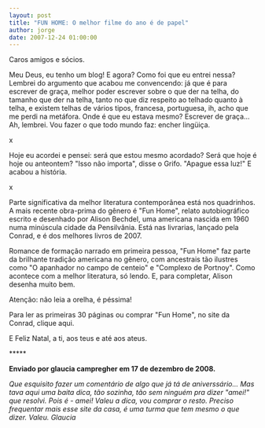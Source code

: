 ```yaml
---
layout: post
title: "FUN HOME: O melhor filme do ano é de papel"
author: jorge
date: 2007-12-24 01:00:00
---
```

Caros amigos e sócios.

Meu Deus, eu tenho um blog! E agora? Como foi que eu entrei nessa? Lembrei do argumento que acabou me convencendo: já que é para escrever de graça, melhor poder escrever sobre o que der na telha, do tamanho que der na telha, tanto no que diz respeito ao telhado quanto à telha, e existem telhas de vários tipos, francesa, portuguesa, ih, acho que me perdi na metáfora. Onde é que eu estava mesmo? Escrever de graça... Ah, lembrei. Vou fazer o que todo mundo faz: encher lingüiça.

x

Hoje eu acordei e pensei: será que estou mesmo acordado? Será que hoje é hoje ou anteontem? "Isso não importa", disse o Grifo. "Apague essa luz!" E acabou a história.

x

Parte significativa da melhor literatura contemporânea está nos quadrinhos. A mais recente obra-prima do gênero é "Fun Home", relato autobiográfico escrito e desenhado por Alison Bechdel, uma americana nascida em 1960 numa minúscula cidade da Pensilvânia. Está nas livrarias, lançado pela Conrad, e é dos melhores livros de 2007.

Romance de formação narrado em primeira pessoa, "Fun Home" faz parte da brilhante tradição americana no gênero, com ancestrais tão ilustres como "O apanhador no campo de centeio" e "Complexo de Portnoy". Como acontece com a melhor literatura, só lendo. E, para completar, Alison desenha muito bem.

Atenção: não leia a orelha, é péssima!

Para ler as primeiras 30 páginas ou comprar "Fun Home", no site da Conrad, clique aqui.

E Feliz Natal, a ti, aos teus e até aos ateus.

\*﻿\*\*\**

**Enviado por glaucia campregher em 17 de dezembro de 2008.**

*Que esquisito fazer um comentário de algo que já tá de aniverssário... Mas tava aqui uma baita dica, tão sozinha, tão sem ninguém pra dizer "amei!" que resolvi. Pois é - amei! Valeu a dica, vou comprar o resto. Preciso frequentar mais esse site da casa, é uma turma que tem mesmo o que dizer. Valeu. Glaucia*